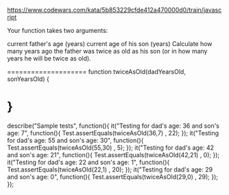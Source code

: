https://www.codewars.com/kata/5b853229cfde412a470000d0/train/javascript

Your function takes two arguments:

current father's age (years)
current age of his son (years)
Сalculate how many years ago the father was twice as old as his son (or in how many years he will be twice as old).

====================
function twiceAsOld(dadYearsOld, sonYearsOld) {

}
====================
describe("Sample tests", function(){
  it("Testing for dad's age: 36 and son's age: 7", function(){
    Test.assertEquals(twiceAsOld(36,7) , 22);
  });
  it("Testing for dad's age: 55 and son's age: 30", function(){
    Test.assertEquals(twiceAsOld(55,30) , 5);
  });
  it("Testing for dad's age: 42 and son's age: 21", function(){
    Test.assertEquals(twiceAsOld(42,21) , 0);
  });
  it("Testing for dad's age: 22 and son's age: 1", function(){
    Test.assertEquals(twiceAsOld(22,1) , 20);
  });
  it("Testing for dad's age: 29 and son's age: 0", function(){
    Test.assertEquals(twiceAsOld(29,0) , 29);
  });
});